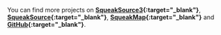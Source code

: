 You can find more projects on
**[SqueakSource3][ss3]{:target="_blank"}**,
**[SqueakSource][ss]{:target="_blank"}**,
**[SqueakMap][sm]{:target="_blank"}** and
**[GitHub][gh]{:target="_blank"}**.
     
[ss3]: http://ss3.gemstone.com/ss/
[ss]: http://squeaksource.com/
[sm]: http://map.squeak.org/
[gh]: https://github.com/search?o=desc&q=Squeak+language%3ASmalltalk&s=updated&type=Repositories